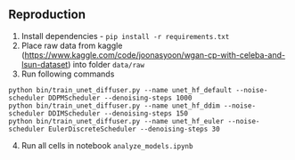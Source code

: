 ## Reproduction
1. Install dependencies - `pip install -r requirements.txt`
2. Place raw data from kaggle (https://www.kaggle.com/code/joonasyoon/wgan-cp-with-celeba-and-lsun-dataset) into folder `data/raw`
3. Run following commands
``` console
python bin/train_unet_diffuser.py --name unet_hf_default --noise-scheduler DDPMScheduler --denoising-steps 1000
python bin/train_unet_diffuser.py --name unet_hf_ddim --noise-scheduler DDIMScheduler --denoising-steps 150
python bin/train_unet_diffuser.py --name unet_hf_euler --noise-scheduler EulerDiscreteScheduler --denoising-steps 30
```
4. Run all cells in notebook `analyze_models.ipynb`
